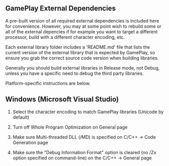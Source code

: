 ## GamePlay External Dependencies

A pre-built version of all required external dependencies is included here for convenience. However, you may at some point wish to rebuild some or all of the external depencies if for example you want to target a different processor, build with a different character encoding, etc.

Each external library folder includes a 'README.md' file that lists the current version of the external library that is expected by GamePlay, so ensure you grab the correct source code version when building libraries.

Generally you should build external libraries in Release mode, not Debug, unless you have a specific need to debug the third party libraries.

Platform-specific instructions are below.

## Windows (Microsoft Visual Studio)

1. Select the character encoding to match GamePlay libraries (Unicode by default)

2. Turn off Whole Program Optimization on General page

3. Make sure Multi-threaded DLL (/MD) is specified on C/C++ -> Code Generation page

4. Make sure the "Debug Information Format" option is cleared (no /Zx option specified on command-line) on the C/C++ -> General page
